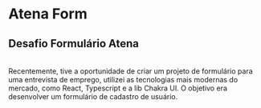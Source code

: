 # Atena Form

<h2>Desafio Formulário Atena</h2>
</br>
<div>Recentemente, tive a oportunidade de criar um projeto de formulário para uma entrevista de emprego, utilizei as tecnologias mais modernas do mercado, como React, Typescript e a lib Chakra UI. O objetivo era desenvolver um formulário de cadastro de usuário.</div>
